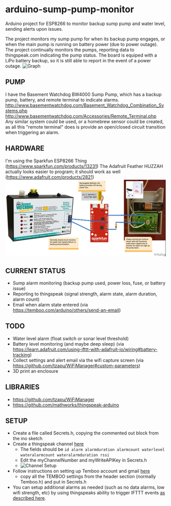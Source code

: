# arduino-sump-pump-monitor
Arduino project for ESP8266 to monitor backup sump pump and water level, sending alerts upon issues.

The project monitors my sump pump for when its backup pump engages, or when the main pump is running on battery power (due to power outage).  The project continually monitors the pumps, reporting data to thingspeak.com indicating the pump status.  The board is equiped with a LiPo battery backup, so it is still able to report in the event of a power outage.
![Graph](http://i.imgur.com/2KLeEOD.png)

## PUMP
I have the Basement Watchdog BW4000 Sump Pump, which has a backup pump, battery, and remote terminal to indicate alarms.
http://www.basementwatchdog.com/Basement_Watchdog_Combination_Systems.php
http://www.basementwatchdog.com/Accessories/Remote_Terminal.php
Any similar system could be used, or a homebrew sensor could be created, as all this "remote terminal" does is provide an open/closed circuit transition when triggering an alarm.

## HARDWARE
I'm using the Sparkfun ESP8266 Thing (https://www.sparkfun.com/products/13231)
The Adafruit Feather HUZZAH actually looks easier to program; it should work as well (https://www.adafruit.com/products/2821)
![Wiring](https://raw.githubusercontent.com/ostersc/arduino-sump-pump-monitor/master/HardwareDiagram_bb.jpg)

## CURRENT STATUS
*  Sump alarm monitoring (backup pump used, power loss, fuse, or battery issue)
*  Reporting to thingspeak (signal strength, alarm state, alarm duration, alarm count)
* Email when alarm state entered (via https://temboo.com/arduino/others/send-an-email)

## TODO
* Water level alarm (float switch or sonar level threshold)
* Battery level monitoring (and maybe deep sleep) (via https://learn.adafruit.com/using-ifttt-with-adafruit-io/wiring#battery-tracking)
* Collect settings and alert email via the wifi capture screen (via https://github.com/tzapu/WiFiManager#custom-parameters)
* 3D print an enclosure

## LIBRARIES
* https://github.com/tzapu/WiFiManager
* https://github.com/mathworks/thingspeak-arduino

## SETUP
- Create a file called Secrets.h, copying the commented out block from the ino sketch
- Create a thingspeak channel [here](https://thingspeak.com/)
  - The fields should be ```id alarm alarmduration alarmcount waterlevel wateralarmcount wateralarmduration rssi```
  - Edit the myChannelNumber and myWriteAPIKey in Secrets.h
  - ![Channel Setup](http://i.imgur.com/RDXJMPC.png)
- Follow instructions on setting up Temboo account and gmail [here](https://temboo.com/arduino/others/send-an-email)
  - copy all the TEMBOO settings from the header section (normally Temboo.h) and put in Secrets.h
- You can setup additional alarms as needed (such as no data alarms, low wifi strength, etc) by using thingspeaks ability to trigger IFTTT events [as described here](http://www.makeuseof.com/tag/ifttt-connect-anything-maker-channel/).
